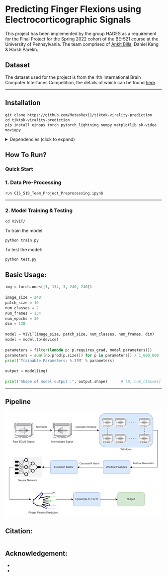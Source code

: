 # Predicting Finger Flexions using Electrocorticographic Signals

This project has been implemented by the group HADES as a requirement for the Final Project for the Spring 2022 cohort of the BE-521 course at the University of Pennsylvania. The team comprised of [Ankit Billa](https://github.com/MeteoRex11), Daniel Kang & Harsh Parekh.

## Dataset

The dataset used for the project is from the 4th International Brain Computer Interfaces Competition, the details of which can be found [here](https://www.bbci.de/competition/iv/).

---

## Installation

```
git clone https://github.com/MeteoRex11/tiktok-virality-prediction
cd tiktok-virality-prediction
pip install einops torch pytorch_lightning numpy matplotlib sk-video moviepy
```

<details>
  <summary> Dependencies (click to expand) </summary>
  
  ## Dependencies
  - pytorch
  - pytorch_lightning
  - einops
  - matplotlib
  - numpy
  - scikit-video
  - moviepy
  
</details>

## How To Run?

### Quick Start

### 1. Data Pre-Processing

```
run CIS_519_Team_Project_Preprocessing.ipynb
```

---

### 2. Model Training & Testing
```
cd ViViT/
```
To train the model: 

```
python train.py
```

To test the model: 

```
python test.py
```

## Basic Usage:
```python
img = torch.ones([1, 134, 3, 240, 240])

image_size = 240
patch_size = 16
num_classes = 2
num_frames = 134
num_epochs = 30
dim = 128

model = ViViT(image_size, patch_size, num_classes, num_frames, dim)
model = model.to(device)

parameters = filter(lambda p: p.requires_grad, model.parameters())
parameters = sum([np.prod(p.size()) for p in parameters]) / 1_000_000
print('Trainable Parameters: %.3fM' % parameters)

output = model(img)

print("Shape of model output :", output.shape)      # [B, num_classes]
```
---

## Pipeline

![](assets/framework.png)

## Citation:
```

```

## Acknowledgement:
* 
* 

